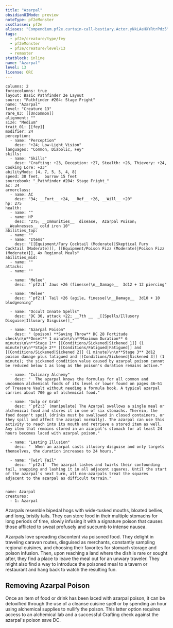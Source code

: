 ```yaml
---
title: "Azarpal"
obsidianUIMode: preview
noteType: pf2eMonster
cssClasses: pf2e
aliases: "Compendium.pf2e.curtain-call-bestiary.Actor.yNkLAeHXYRtrPdz5" 
tags:
  - pf2e/creature/type/fey
  - pf2eMonster
  - pf2e/creature/level/13
  - remaster
statblock: inline
name: "Azarpal"
level: 13
license: ORC
---
```


```statblock
columns: 2
forcecolumns: true
layout: Basic Pathfinder 2e Layout
source: "Pathfinder #204: Stage Fright"
name: "Azarpal"
level: "Creature 13"
rare_03: [[Uncommon]]
alignment: ""
size: "Medium"
trait_01: [[fey]]
modifier: 24
perception:
  - name: "Perception"
    desc: "+24; Low-Light Vision"
languages: "Common, Diabolic, Fey"
skills:
  - name: "Skills"
    desc: "Crafting: +23, Deception: +27, Stealth: +26, Thievery: +24, Cooking Lore: +23"
abilityMods: [4, 7, 5, 5, 4, 8]
speed: 30 feet,  burrow 15 feet
sourcebook: "_Pathfinder #204: Stage Fright_"
ac: 34
armorclass:
  - name: AC
    desc: "34; __Fort__ +24, __Ref__ +26, __Will__ +20"
hp: 275
health:
  - name: ""
  - name: HP
    desc: "275; __Immunities__  disease,  Azarpal Poison; __Weaknesses__ cold iron 10"
abilities_top:
  - name: ""
  - name: "Items"
    desc: "[[Equipment/Fury Cocktail (Moderate)|Skeptical Fury Cocktail (Moderate)]], [[Equipment/Poison Fizz (Moderate)|Poison Fizz (Moderate)]], 4x Regional Meals"
abilities_mid:
  - name: ""
attacks:
  - name: ""

  - name: "Melee"
    desc: "`pf2:1` Jaws +26 (finesse)\n__Damage__  3d12 + 12 piercing"

  - name: "Melee"
    desc: "`pf2:1` Tail +26 (agile, finesse)\n__Damage__  3d10 + 10 bludgeoning"

  - name: "Occult Innate Spells"
    desc: "DC 30, attack +22; __7th __  _[[Spells/Illusory Disguise|Illusory Disguise]]_"

  - name: "Azarpal Poison"
    desc: " (poison) **Saving Throw** DC 28 Fortitude check\n\n**Onset** 1 minute\n\n**Maximum Duration** 6 minutes\n\n**Stage 1** [[Conditions/Sickened|Sickened 1]] (1 minute)\n\n**Stage 2** [[Conditions/Fatigued|Fatigued]] and [[Conditions/Sickened|Sickened 2]] (1 minute)\n\n**Stage 3** 2d12 poison damage plus fatigued and [[Conditions/Sickened|Sickened 3]] (1 minute); the sickened condition value caused by azarpal poison cannot be reduced below 1 as long as the poison's duration remains active."

  - name: "Culinary Alchemy"
    desc: "  The azarpal knows the formulas for all common and uncommon alchemical foods of its level or lower found on pages 46–51 of Treasure Vault without needing a formula book. A typical azarpal carries about 700 gp of alchemical food."

  - name: "Gulp or Grab"
    desc: "`pf2:3` (manipulate) The Azarpal swallows a single meal or alchemical food and stores it in one of six stomachs. Therein, the food doesn't spoil (drinks must be swallowed in closed containers, or they spill and affect the azarpal normally). The azarpal can use this activity to reach into its mouth and retrieve a stored item as well. Any item that remains stored in an azarpal's stomach for at least 24 hours becomes laced with azarpal poison."

  - name: "Lasting Illusion"
    desc: "  When an azarpal casts illusory disguise and only targets themselves, the duration increases to 24 hours."

  - name: "Twirl Tail"
    desc: "`pf2:1`  The azarpal lashes and twirls their confounding tail, snapping and lashing it in all adjacent squares. Until the start of the azarpal's next turn, all non-azarpals treat the squares adjacent to the azarpal as difficult terrain."
 
```

```encounter-table
name: Azarpal
creatures:
  - 1: Azarpal
```



Azarpals resemble bipedal hogs with wide-tusked mouths, bloated bellies, and long, bristly tails. They can store food in their multiple stomachs for long periods of time, slowly infusing it with a signature poison that causes those afflicted to sweat profusely and succumb to intense nausea.

Azarpals love spreading discontent via poisoned food. They delight in traveling caravan routes, disguised as merchants, constantly sampling regional cuisines, and choosing their favorites for stomach storage and poison infusion. Then, upon reaching a land where the dish is rare or sought after, they find a place to leave the meal out for an unwary traveler. They might also find a way to introduce the poisoned meal to a tavern or restaurant and hang back to watch the resulting fun.

## Removing Azarpal Poison

Once an item of food or drink has been laced with azarpal poison, it can be detoxified through the use of a cleanse cuisine spell or by spending an hour using alchemical supplies to nullify the poison. This latter option requires access to an alchemical lab and a successful Crafting check against the azarpal's poison save DC.
